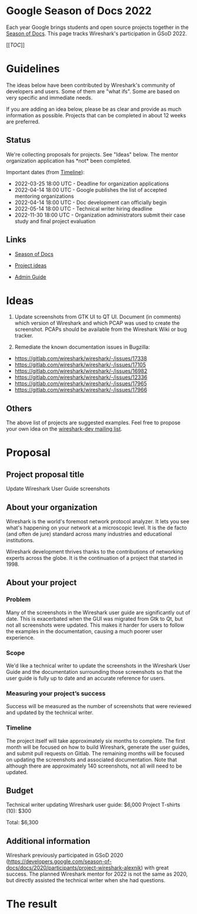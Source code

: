 # Google Season of Docs 2022

Each year Google brings students and open source projects together in the [Season of Docs](https://developers.google.com/season-of-docs). This page tracks Wireshark's participation in GSoD 2022.

[[_TOC_]]

# Guidelines

The ideas below have been contributed by Wireshark's community of developers and users. Some of them are "what ifs". Some are based on very specific and immediate needs.

If you are adding an idea below, please be as clear and provide as much information as possible. Projects that can be completed in about 12 weeks are preferred.

## Status

We're collecting proposals for projects. See "Ideas" below. The mentor organization application has \*not\* been completed.

Important dates (from [Timeline](https://developers.google.com/season-of-docs/docs/timeline)):
  - 2022-03-25 18:00 UTC - Deadline for organization applications
  - 2022-04-14 18:00 UTC - Google publishes the list of accepted mentoring organizations
  - 2022-04-14 18:00 UTC - Doc development can officially begin
  - 2022-05-14 18:00 UTC - Technical writer hiring deadline
  - 2022-11-30 18:00 UTC - Organization administrators submit their case study and final project evaluation

## Links

  - [Season of Docs](https://developers.google.com/season-of-docs)

  - [Project ideas](https://developers.google.com/season-of-docs/docs/project-ideas)

  - [Admin Guide](https://developers.google.com/season-of-docs/docs/admin-guide)

# Ideas

1. Update screenshots from GTK UI to QT UI. Document (in comments) which version of Wireshark and which PCAP was used to create the screenshot. PCAPs should be available from the Wireshark Wiki or bug tracker.

2. Remediate the known documentation issues in Bugzilla:
* https://gitlab.com/wireshark/wireshark/-/issues/17338
* https://gitlab.com/wireshark/wireshark/-/issues/17105
* https://gitlab.com/wireshark/wireshark/-/issues/16982
* https://gitlab.com/wireshark/wireshark/-/issues/12336
* https://gitlab.com/wireshark/wireshark/-/issues/17965
* https://gitlab.com/wireshark/wireshark/-/issues/17966

## Others

The above list of projects are suggested examples. Feel free to propose your own idea on the [wireshark-dev mailing list](https://www.wireshark.org/lists/wireshark-dev/).

# Proposal
## Project proposal title
Update Wireshark User Guide screenshots

## About your organization
Wireshark is the world's foremost network protocol analyzer. It lets you see what's happening on your network at a microscopic level. It is the de facto (and often de jure) standard across many industries and educational institutions.

Wireshark development thrives thanks to the contributions of networking experts across the globe. It is the continuation of a project that started in 1998.

## About your project
### Problem
Many of the screenshots in the Wireshark user guide are significantly out of date. This is exacerbated when the GUI was migrated from Gtk to Qt, but not all screenshots were updated. This makes it harder for users to follow the examples in the documentation, causing a much poorer user experience.

### Scope
We'd like a technical writer to update the screenshots in the Wireshark User Guide and the documentation surrounding those screenshots so that the user guide is fully up to date and an accurate reference for users.

### Measuring your project’s success
Success will be measured as the number of screenshots that were reviewed and updated by the technical writer.

### Timeline
The project itself will take approximately six months to complete. The first month will be focused on how to build Wireshark, generate the user guides, and submit pull requests on Gitlab. The remaining months will be focused on updating the screenshots and associated documentation. Note that although there are approximately 140 screenshots, not all will need to be updated.

## Budget
Technical writer updating Wireshark user guide: $6,000
Project T-shirts (10): $300

Total: $6,300

## Additional information

Wireshark previously participated in GSoD 2020 (https://developers.google.com/season-of-docs/docs/2020/participants/project-wireshark-alexnik) with great success. The planned Wireshark mentor for 2022 is not the same as 2020, but directly assisted the technical writer when she had questions.

# The result
